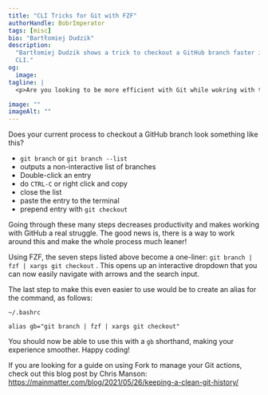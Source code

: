 ```yaml
---
title: "CLI Tricks for Git with FZF"
authorHandle: BobrImperator
tags: [misc]
bio: "Bartłomiej Dudzik"
description:
  "Bartłomiej Dudzik shows a trick to checkout a GitHub branch faster in the
  CLI."
og:
  image:
tagline: |
  <p>Are you looking to be more efficient with Git while wokring with the CLI? There is an easy way to make checking out branches a one-step process.</p>

image: ""
imageAlt: ""
---
```


Does your current process to checkout a GitHub branch look something like this?

- `git branch` or `git branch --list`
- outputs a non-interactive list of branches
- Double-click an entry
- do `CTRL-C` or right click and copy
- close the list
- paste the entry to the terminal
- prepend entry with `git checkout`

Going through these many steps decreases productivity and makes working with
GitHub a real struggle. The good news is, there is a way to work around this and
make the whole process much leaner!

Using FZF, the seven steps listed above become a one-liner:
`git branch | fzf | xargs git checkout` . This opens up an interactive dropdown
that you can now easily navigate with arrows and the search input.

The last step to make this even easier to use would be to create an alias for
the command, as follows:

`~/.bashrc`

`alias gb="git branch | fzf | xargs git checkout"`

You should now be able to use this with a `gb` shorthand, making your experience
smoother. Happy coding!

If you are looking for a guide on using Fork to manage your Git actions, check
out this blog post by Chris Manson:
https://mainmatter.com/blog/2021/05/26/keeping-a-clean-git-history/
